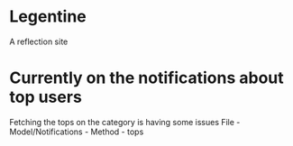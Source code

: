 # Legentine
A reflection site

# Currently on the notifications about top users
Fetching the tops on the category is having some issues
File - Model/Notifications - Method - tops